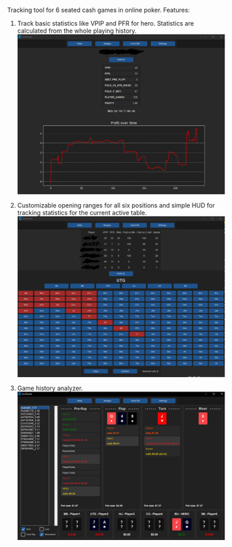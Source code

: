 Tracking tool for 6 seated cash games in online poker. Features:
1. Track basic statistics like VPIP and PFR for hero. Statistics are calculated from the whole playing history.
   ![alt text](./images/main_stats.png)

2. Customizable opening ranges for all six positions and simple HUD for tracking statistics for the current active table.
   ![alt text](./images/opening_ranges.png)

3. Game history analyzer.
   ![alt text](./images/hand_analysis.png)